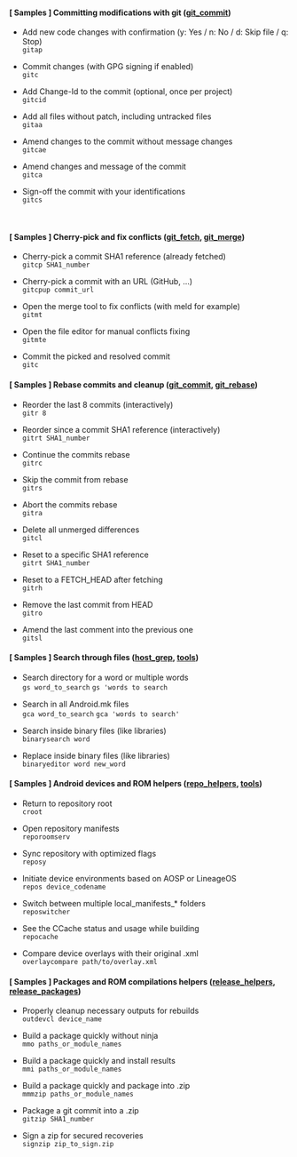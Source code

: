 #### [ Samples ] Committing modifications with git ([git_commit](http://adriandc.github.io/advanced_development_shell_tools/#documentation-sourcesgitcommitrc)) ####

<!-- List -->
 * Add new code changes with confirmation (y: Yes / n: No / d: Skip file / q: Stop)
   <br />
   `gitap`

 * Commit changes (with GPG signing if enabled)
   <br />
   `gitc`

 * Add Change-Id to the commit (optional, once per project)
   <br />
   `gitcid`

 * Add all files without patch, including untracked files
   <br />
   `gitaa`

 * Amend changes to the commit without message changes
   <br />
   `gitcae`

 * Amend changes and message of the commit
   <br />
   `gitca`

 * Sign-off the commit with your identifications
   <br />
   `gitcs`
<!-- /List -->

<br />

#### [ Samples ] Cherry-pick and fix conflicts ([git_fetch](http://adriandc.github.io/advanced_development_shell_tools/#documentation-sourcesgitfetchrc), [git_merge](http://adriandc.github.io/advanced_development_shell_tools/#documentation-sourcesgitmergerc)) ####

<!-- List -->
 * Cherry-pick a commit SHA1 reference (already fetched)
   <br />
   `gitcp SHA1_number`

 * Cherry-pick a commit with an URL (GitHub, ...)
   <br />
   `gitcpup commit_url`

 * Open the merge tool to fix conflicts (with meld for example)
   <br />
   `gitmt`

 * Open the file editor for manual conflicts fixing
   <br />
   `gitmte`

 * Commit the picked and resolved commit
   <br />
   `gitc`
<!-- /List -->

#### [ Samples ] Rebase commits and cleanup ([git_commit](http://adriandc.github.io/advanced_development_shell_tools/#documentation-sourcesgitcommitrc), [git_rebase](http://adriandc.github.io/advanced_development_shell_tools/#documentation-sourcesgitrebaserc)) ####

<!-- List -->
 * Reorder the last 8 commits (interactively)
   <br />
   `gitr 8`

 * Reorder since a commit SHA1 reference (interactively)
   <br />
   `gitrt SHA1_number`

 * Continue the commits rebase
   <br />
   `gitrc`

 * Skip the commit from rebase
   <br />
   `gitrs`

 * Abort the commits rebase
   <br />
   `gitra`

 * Delete all unmerged differences
   <br />
   `gitcl`

 * Reset to a specific SHA1 reference
   <br />
   `gitrt SHA1_number`

 * Reset to a FETCH_HEAD after fetching
   <br />
   `gitrh`

 * Remove the last commit from HEAD
   <br />
   `gitro`

 * Amend the last comment into the previous one
   <br />
   `gitsl`
<!-- /List -->

#### [ Samples ] Search through files ([host_grep](http://adriandc.github.io/advanced_development_shell_tools/#documentation-sourceshostgreprc), [tools](http://adriandc.github.io/advanced_development_shell_tools/#documentation-sourceshostbinaryrc)) ####

<!-- List -->
 * Search directory for a word or multiple words
   <br />
   `gs word_to_search`
   `gs 'words to search`

 * Search in all Android.mk files
   <br />
   `gca word_to_search`
   `gca 'words to search'`

 * Search inside binary files (like libraries)
   <br />
   `binarysearch word`

 * Replace inside binary files (like libraries)
   <br />
   `binaryeditor word new_word`
<!-- /List -->

#### [ Samples ] Android devices and ROM helpers ([repo_helpers](http://adriandc.github.io/advanced_development_shell_tools/#documentation-sourcesandroidrepohelpersrc), [tools](http://adriandc.github.io/advanced_development_shell_tools/#documentation-sourcesandroidromhelpersrc)) ####

<!-- List -->
 * Return to repository root
   <br />
   `croot`

 * Open repository manifests
   <br />
   `reporoomserv`

 * Sync repository with optimized flags
   <br />
   `reposy`

 * Initiate device environments based on AOSP or LineageOS
   <br />
   `repos device_codename`

 * Switch between multiple local_manifests_* folders
   <br />
   `reposwitcher`

 * See the CCache status and usage while building
   <br />
   `repocache`

 * Compare device overlays with their original .xml
   <br />
   `overlaycompare path/to/overlay.xml`
<!-- /List -->

#### [ Samples ] Packages and ROM compilations helpers ([release_helpers](http://adriandc.github.io/advanced_development_shell_tools/#documentation-sourcesandroidrepohelpersrc), [release_packages](http://adriandc.github.io/advanced_development_shell_tools/#documentation-sourcesandroidreleasepackagesrc)) ####

<!-- List -->
 * Properly cleanup necessary outputs for rebuilds
   <br />
   `outdevcl device_name`

 * Build a package quickly without ninja
   <br />
   `mmo paths_or_module_names`

 * Build a package quickly and install results
   <br />
   `mmi paths_or_module_names`

 * Build a package quickly and package into .zip
   <br />
   `mmmzip paths_or_module_names`

 * Package a git commit into a .zip
   <br />
   `gitzip SHA1_number`

 * Sign a zip for secured recoveries
   <br />
   `signzip zip_to_sign.zip`
<!-- /List -->
